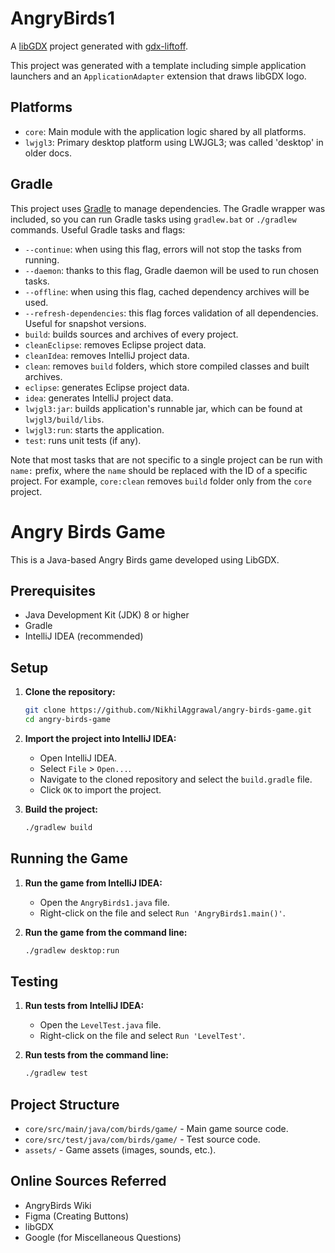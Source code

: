 # AngryBirds1

A [libGDX](https://libgdx.com/) project generated with [gdx-liftoff](https://github.com/libgdx/gdx-liftoff).

This project was generated with a template including simple application launchers and an `ApplicationAdapter` extension that draws libGDX logo.

## Platforms

- `core`: Main module with the application logic shared by all platforms.
- `lwjgl3`: Primary desktop platform using LWJGL3; was called 'desktop' in older docs.

## Gradle

This project uses [Gradle](https://gradle.org/) to manage dependencies.
The Gradle wrapper was included, so you can run Gradle tasks using `gradlew.bat` or `./gradlew` commands.
Useful Gradle tasks and flags:

- `--continue`: when using this flag, errors will not stop the tasks from running.
- `--daemon`: thanks to this flag, Gradle daemon will be used to run chosen tasks.
- `--offline`: when using this flag, cached dependency archives will be used.
- `--refresh-dependencies`: this flag forces validation of all dependencies. Useful for snapshot versions.
- `build`: builds sources and archives of every project.
- `cleanEclipse`: removes Eclipse project data.
- `cleanIdea`: removes IntelliJ project data.
- `clean`: removes `build` folders, which store compiled classes and built archives.
- `eclipse`: generates Eclipse project data.
- `idea`: generates IntelliJ project data.
- `lwjgl3:jar`: builds application's runnable jar, which can be found at `lwjgl3/build/libs`.
- `lwjgl3:run`: starts the application.
- `test`: runs unit tests (if any).

Note that most tasks that are not specific to a single project can be run with `name:` prefix, where the `name` should be replaced with the ID of a specific project.
For example, `core:clean` removes `build` folder only from the `core` project.




# Angry Birds Game

This is a Java-based Angry Birds game developed using LibGDX.

## Prerequisites

- Java Development Kit (JDK) 8 or higher
- Gradle
- IntelliJ IDEA (recommended)

## Setup

1. **Clone the repository:**

    ```sh
    git clone https://github.com/NikhilAggrawal/angry-birds-game.git
    cd angry-birds-game
    ```

2. **Import the project into IntelliJ IDEA:**

    - Open IntelliJ IDEA.
    - Select `File` > `Open...`.
    - Navigate to the cloned repository and select the `build.gradle` file.
    - Click `OK` to import the project.

3. **Build the project:**

    ```sh
    ./gradlew build
    ```

## Running the Game

1. **Run the game from IntelliJ IDEA:**

    - Open the `AngryBirds1.java` file.
    - Right-click on the file and select `Run 'AngryBirds1.main()'`.

2. **Run the game from the command line:**

    ```sh
    ./gradlew desktop:run
    ```

## Testing

1. **Run tests from IntelliJ IDEA:**

    - Open the `LevelTest.java` file.
    - Right-click on the file and select `Run 'LevelTest'`.

2. **Run tests from the command line:**

    ```sh
    ./gradlew test
    ```

## Project Structure

- `core/src/main/java/com/birds/game/` - Main game source code.
- `core/src/test/java/com/birds/game/` - Test source code.
- `assets/` - Game assets (images, sounds, etc.).


## Online Sources Referred
- AngryBirds Wiki
- Figma (Creating Buttons)
- libGDX
- Google (for Miscellaneous Questions)
